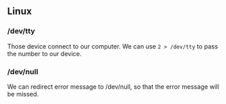 ## Linux
### /dev/tty
Those device connect to our computer. We can use `2 > /dev/tty` to pass the number to our device.

### /dev/null
We can redirect error message to /dev/null, so that the error message will be missed.
